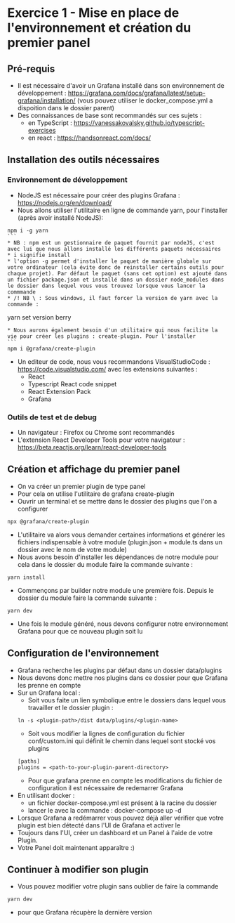 # Exercice 1 - Mise en place de l'environnement et création du premier panel

## Pré-requis
* Il est nécessaire d'avoir un Grafana installé dans son environnement de développement : https://grafana.com/docs/grafana/latest/setup-grafana/installation/  (vous pouvez utiliser le docker_compose.yml a dispoition dans le dossier parent)
* Des connaissances de base sont recommandés sur ces sujets :
    * en TypeScript : https://vanessakovalsky.github.io/typescript-exercises 
    * en react : https://handsonreact.com/docs/

## Installation des outils nécessaires

### Environnement de développement
* NodeJS est nécessaire pour créer des plugins Grafana : https://nodejs.org/en/download/ 
* Nous allons utiliser l'utilitaire en ligne de commande yarn, pour l'installer (après avoir installé NodeJS):
``` 
npm i -g yarn
``` 
* NB : npm est un gestionnaire de paquet fournit par nodeJS, c'est avec lui que nous allons installé les différents paquets nécessaires
* i signifie install
* l'option -g permet d'installer le paquet de manière globale sur votre ordinateur (cela évite donc de reinstaller certains outils pour chaque projet). Par défaut le paquet (sans cet option) est ajouté dans un fichier package.json et installé dans un dossier node_modules dans le dossier dans lequel vous vous trouvez lorsque vous lancer la commmande
* /! NB \ : Sous windows, il faut forcer la version de yarn avec la commande :
```
yarn set version berry
```
* Nous aurons également besoin d'un utilitaire qui nous facilite la vie pour créer les plugins : create-plugin. Pour l'installer
``` 
npm i @grafana/create-plugin
```
* Un editeur de code, nous vous recommandons VisualStudioCode : https://code.visualstudio.com/ avec les extensions suivantes :
    * React
    * Typescript React code snippet
    * React Extension Pack
    * Grafana

### Outils de test et de debug

* Un navigateur : Firefox ou Chrome sont recommandés 
* L'extension React Developer Tools pour votre navigateur : https://beta.reactjs.org/learn/react-developer-tools


## Création et affichage du premier panel

* On va créer un premier plugin de type panel
* Pour cela on utilise l'utilitaire de grafana create-plugin
* Ouvrir un terminal et se mettre dans le dossier des plugins que l'on a configurer

```
npx @grafana/create-plugin
```
* L'utilitaire va alors vous demander certaines informations et générer les fichiers indispensable à votre module (plugin.json + module.ts dans un dossier avec le nom de votre module)
* Nous avons besoin d'installer les dépendances de notre module pour cela dans le dossier du module faire la commande suivante :
```
yarn install 
```
* Commençons par builder notre module une première fois. Depuis le dossier du module faire la commande suivante :
```
yarn dev 
```
* Une fois le module généré, nous devons configurer notre environnement Grafana pour que ce nouveau plugin soit lu 

## Configuration de l'environnement 
* Grafana recherche les plugins par défaut dans un dossier data/plugins
* Nous devons donc mettre nos plugins dans ce dossier pour que Grafana les prenne en compte
* Sur un Grafana local :
    * Soit vous faite un lien symbolique entre le dossiers dans lequel vous travailler et le dossier plugin : 
    ```
    ln -s <plugin-path>/dist data/plugins/<plugin-name>
    ```
    * Soit vous modifier la lignes de configuration du fichier conf/custom.ini qui définit le chemin dans lequel sont stocké vos plugins
    ```
    [paths]
    plugins = <path-to-your-plugin-parent-directory>
    ```
    * Pour que grafana prenne en compte les modifications du fichier de configuration il est nécessaire de redemarrer Grafana
* En utilisant docker : 
    * un fichier docker-compose.yml est présent à la racine du dossier
    * lancer le avec la commande : docker-compose up -d
* Lorsque Grafana a redémarrer vous pouvez déjà aller vérifier que votre plugin est bien détecté dans l'UI de Grafana et activer le
* Toujours dans l'UI, créer un dashboard et un Panel à l'aide de votre Plugin. 
* Votre Panel doit maintenant apparaître :)

## Continuer à modifier son plugin
* Vous pouvez modifier votre plugin sans oublier de faire la commande
```
yarn dev
``` 
* pour que Grafana récupère la dernière version



